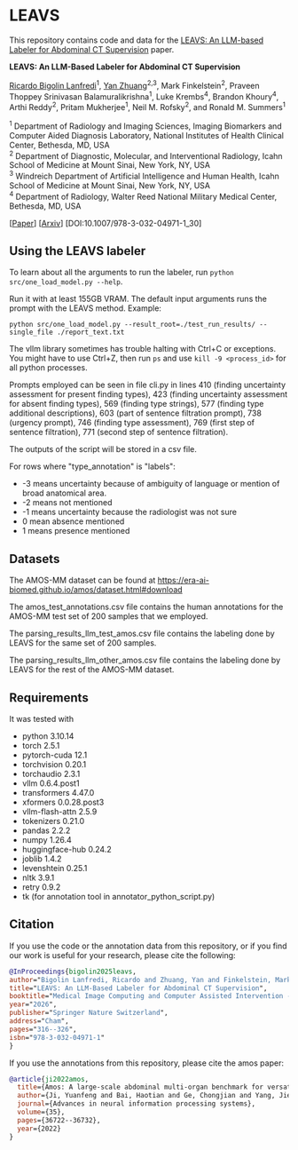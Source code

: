 # LEAVS
<!---
by [Ricardo Bigolin Lanfredi](https://github.com/ricbl).
-->
This repository contains code and data for the [LEAVS: An LLM-based Labeler for Abdominal CT Supervision](https://link.springer.com/chapter/10.1007/978-3-032-04971-1_30) paper.

**LEAVS: An LLM-Based Labeler for Abdominal CT Supervision**  

[Ricardo Bigolin Lanfredi](https://github.com/ricbl)<sup>1</sup>, [Yan Zhuang](https://yanzhuang.me/)<sup>2,3</sup>, Mark Finkelstein<sup>2</sup>, Praveen Thoppey Srinivasan Balamuralikrishna<sup>1</sup>, Luke Krembs<sup>4</sup>, Brandon Khoury<sup>4</sup>, Arthi Reddy<sup>2</sup>, Pritam Mukherjee<sup>1</sup>, Neil M. Rofsky<sup>2</sup>, and Ronald M. Summers<sup>1</sup>

<sup>1</sup> Department of Radiology and Imaging Sciences, Imaging Biomarkers and Computer Aided Diagnosis Laboratory, National Institutes of Health Clinical Center, Bethesda, MD, USA  
<sup>2</sup> Department of Diagnostic, Molecular, and Interventional Radiology, Icahn School of Medicine at Mount Sinai, New York, NY, USA   
<sup>3</sup> Windreich Department of Artificial Intelligence and Human Health, Icahn School of Medicine at Mount Sinai, New York, NY, USA  
<sup>4</sup> Department of Radiology, Walter Reed National Military Medical Center, Bethesda, MD, USA    

[[Paper](https://link.springer.com/chapter/10.1007/978-3-032-04971-1_30)] [[Arxiv](https://arxiv.org/abs/2503.13330)] [DOI:10.1007/978-3-032-04971-1_30]  

## Using the LEAVS labeler

To learn about all the arguments to run the labeler, run `python src/one_load_model.py --help`.

Run it with at least 155GB VRAM. The default input arguments runs the prompt with the LEAVS method. Example:

```
python src/one_load_model.py --result_root=./test_run_results/ --single_file ./report_text.txt
```

The vllm library sometimes has trouble halting with Ctrl+C or exceptions. You might have to use Ctrl+Z, then run `ps` and use `kill -9 <process_id>` for all python processes.

Prompts employed can be seen in file cli.py in lines 410 (finding uncertainty assessment for present finding types), 423 (finding uncertainty assessment for absent finding types), 569 (finding type strings), 577 (finding type additional descriptions), 603 (part of sentence filtration prompt), 738 (urgency prompt), 746 (finding type assessment), 769 (first step of sentence filtration), 771 (second step of sentence filtration).

The outputs of the script will be stored in a csv file. 

For rows where "type_annotation" is "labels":
- -3 means uncertainty because of ambiguity of language or mention of broad anatomical area.
- -2 means not mentioned
- -1 means uncertainty because the radiologist was not sure
- 0 mean absence mentioned
- 1 means presence mentioned


## Datasets

The AMOS-MM dataset can be found at https://era-ai-biomed.github.io/amos/dataset.html#download

The amos_test_annotations.csv file contains the human annotations for the AMOS-MM test set of 200 samples that we employed.

The parsing_results_llm_test_amos.csv file contains the labeling done by LEAVS for the same set of 200 samples.

The parsing_results_llm_other_amos.csv file contains the labeling done by LEAVS for the rest of the AMOS-MM dataset.

## Requirements

It was tested with

- python                    3.10.14
- torch                     2.5.1
- pytorch-cuda              12.1
- torchvision               0.20.1
- torchaudio                2.3.1
- vllm                      0.6.4.post1
- transformers              4.47.0
- xformers                  0.0.28.post3
- vllm-flash-attn           2.5.9
- tokenizers                0.21.0
- pandas                    2.2.2
- numpy                     1.26.4
- huggingface-hub           0.24.2
- joblib                    1.4.2
- levenshtein               0.25.1
- nltk                      3.9.1
- retry                     0.9.2
- tk (for annotation tool in annotator_python_script.py)

## Citation
<!---
Cite the [LEAVS: An LLM-based Labeler for Abdominal CT Supervision](https://arxiv.org/abs/2503.13330) paper if you employ the code from this repository or the annotation data from this repository. Cite the [Amos: A large-scale abdominal multi-organ benchmark for versatile medical image segmentation](https://arxiv.org/abs/2206.08023) paper if you use the annotations from this repository.
-->


If you use the code or the annotation data from this repository, or if you find our work is useful for your research, please cite the following:
```bib
@InProceedings{bigolin2025leavs,
author="Bigolin Lanfredi, Ricardo and Zhuang, Yan and Finkelstein, Mark and Thoppey Srinivasan Balamuralikrishna, Praveen and Krembs, Luke and Khoury, Brandon and Reddy, Arthi and Mukherjee, Pritam and Rofsky, Neil M. and Summers, Ronald M.",
title="LEAVS: An LLM-Based Labeler for Abdominal CT Supervision",
booktitle="Medical Image Computing and Computer Assisted Intervention -- MICCAI 2025",
year="2026",
publisher="Springer Nature Switzerland",
address="Cham",
pages="316--326",
isbn="978-3-032-04971-1"
}

```

If you use the annotations from this repository, please cite the amos paper:
```bib
@article{ji2022amos,
  title={Amos: A large-scale abdominal multi-organ benchmark for versatile medical image segmentation},
  author={Ji, Yuanfeng and Bai, Haotian and Ge, Chongjian and Yang, Jie and Zhu, Ye and Zhang, Ruimao and Li, Zhen and Zhanng, Lingyan and Ma, Wanling and Wan, Xiang and others},
  journal={Advances in neural information processing systems},
  volume={35},
  pages={36722--36732},
  year={2022}
}
```
